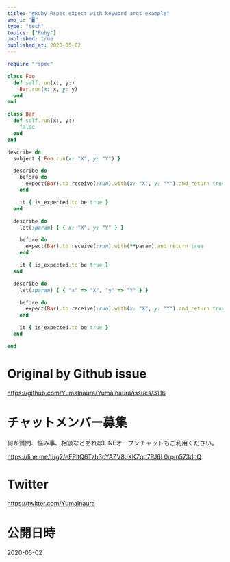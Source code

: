 ```yaml
---
title: "#Ruby Rspec expect with keyword args example"
emoji: "🖥"
type: "tech"
topics: ["Ruby"]
published: true
published_at: 2020-05-02
---
```


```rb
require "rspec"

class Foo
  def self.run(x:, y:)
    Bar.run(x: x, y: y)
  end
end

class Bar
  def self.run(x:, y:)
    false
  end
end

describe do
  subject { Foo.run(x: "X", y: "Y") }

  describe do
    before do
      expect(Bar).to receive(:run).with(x: "X", y: "Y").and_return true
    end

    it { is_expected.to be true }
  end

  describe do
    let(:param) { { x: "X", y: "Y" } }

    before do
      expect(Bar).to receive(:run).with(**param).and_return true
    end

    it { is_expected.to be true }
  end

  describe do
    let(:param) { { "x" => "X", "y" => "Y" } }

    before do
      expect(Bar).to receive(:run).with(x: "X", y: "Y").and_return true
    end

    it { is_expected.to be true }
  end

end
```

# Original by Github issue

https://github.com/YumaInaura/YumaInaura/issues/3116











<!-- Update From Qiita API -->

# チャットメンバー募集


何か質問、悩み事、相談などあればLINEオープンチャットもご利用ください。

https://line.me/ti/g2/eEPltQ6Tzh3pYAZV8JXKZqc7PJ6L0rpm573dcQ





# Twitter


https://twitter.com/YumaInaura


<!-- Update From Qiita API -->



# 公開日時

2020-05-02
